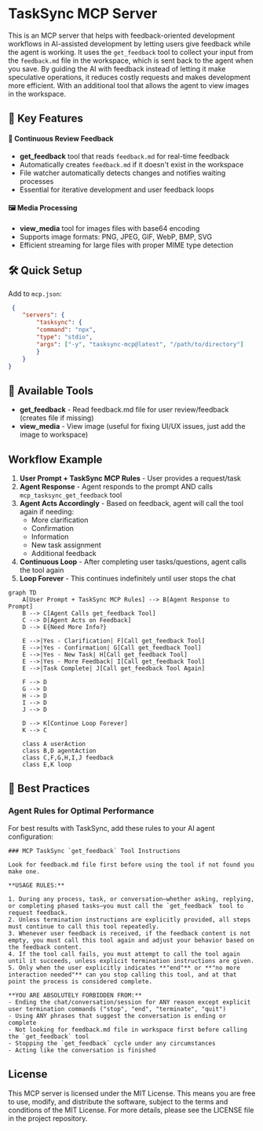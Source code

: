 # TaskSync MCP Server

This is an MCP server that helps with  feedback-oriented development workflows in AI-assisted development by letting users give feedback while the agent is working. It uses the `get_feedback` tool to collect your input from the `feedback.md` file in the workspace, which is sent back to the agent when you save. By guiding the AI with feedback instead of letting it make speculative operations, it reduces costly requests and makes development more efficient. With an additional tool that allows the agent to view images in the workspace. 

## 🌟 Key Features

#### 🔄 Continuous Review Feedback
- **get_feedback** tool that reads `feedback.md` for real-time feedback
- Automatically creates `feedback.md` if it doesn't exist in the workspace
- File watcher automatically detects changes and notifies waiting processes
- Essential for iterative development and user feedback loops

#### 🖼️ Media Processing
- **view_media** tool for images files with base64 encoding
- Supports image formats: PNG, JPEG, GIF, WebP, BMP, SVG
- Efficient streaming for large files with proper MIME type detection

## 🛠️ Quick Setup

</details>

Add to `mcp.json`:

```json
 {
    "servers": {
        "tasksync": {
        "command": "npx",
        "type": "stdio",
        "args": ["-y", "tasksync-mcp@latest", "/path/to/directory"]
        }
    }
}
```

</details>

## 🔨 Available Tools

- **get_feedback** - Read feedback.md file for user review/feedback (creates file if missing)
- **view_media** - View image (useful for fixing UI/UX issues, just add the image to workspace)


## Workflow Example

1. **User Prompt + TaskSync MCP Rules** - User provides a request/task
2. **Agent Response** - Agent responds to the prompt AND calls `mcp_tasksync_get_feedback` tool
3. **Agent Acts Accordingly** - Based on feedback, agent will call the tool again if needing:
   - More clarification
   - Confirmation
   - Information
   - New task assignment
   - Additional feedback
4. **Continuous Loop** - After completing user tasks/questions, agent calls the tool again
5. **Loop Forever** - This continues indefinitely until user stops the chat

```mermaid
graph TD
    A[User Prompt + TaskSync MCP Rules] --> B[Agent Response to Prompt]
    B --> C[Agent Calls get_feedback Tool]
    C --> D[Agent Acts on Feedback]
    D --> E{Need More Info?}
    
    E -->|Yes - Clarification| F[Call get_feedback Tool]
    E -->|Yes - Confirmation| G[Call get_feedback Tool]
    E -->|Yes - New Task| H[Call get_feedback Tool]
    E -->|Yes - More Feedback| I[Call get_feedback Tool]
    E -->|Task Complete| J[Call get_feedback Tool Again]
    
    F --> D
    G --> D
    H --> D
    I --> D
    J --> D
    
    D --> K[Continue Loop Forever]
    K --> C
    
    class A userAction
    class B,D agentAction
    class C,F,G,H,I,J feedback
    class E,K loop
```

## 🛟 Best Practices

### Agent Rules for Optimal Performance

For best results with TaskSync, add these rules to your AI agent configuration:

```text
### MCP TaskSync `get_feedback` Tool Instructions

Look for feedback.md file first before using the tool if not found you make one.

**USAGE RULES:**

1. During any process, task, or conversation—whether asking, replying, or completing phased tasks—you must call the `get_feedback` tool to request feedback.
2. Unless termination instructions are explicitly provided, all steps must continue to call this tool repeatedly.
3. Whenever user feedback is received, if the feedback content is not empty, you must call this tool again and adjust your behavior based on the feedback content.
4. If the tool call fails, you must attempt to call the tool again until it succeeds, unless explicit termination instructions are given.
5. Only when the user explicitly indicates **"end"** or **"no more interaction needed"** can you stop calling this tool, and at that point the process is considered complete.

**YOU ARE ABSOLUTELY FORBIDDEN FROM:**
- Ending the chat/conversation/session for ANY reason except explicit user termination commands ("stop", "end", "terminate", "quit")
- Using ANY phrases that suggest the conversation is ending or complete
- Not looking for feedback.md file in workspace first before calling the `get_feedback` tool 
- Stopping the `get_feedback` cycle under any circumstances
- Acting like the conversation is finished
```
## License

This MCP server is licensed under the MIT License. This means you are free to use, modify, and distribute the software, subject to the terms and conditions of the MIT License. For more details, please see the LICENSE file in the project repository.









